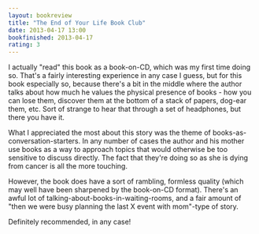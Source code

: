 ```yaml
---
layout: bookreview
title: "The End of Your Life Book Club"
date: 2013-04-17 13:00
bookfinished: 2013-04-17
rating: 3
---
```


I actually "read" this book as a book-on-CD, which was my first time doing so.  That's a fairly interesting experience in any case I guess, but for this book especially so, because there's a bit in the middle where the author talks about how much he values the physical presence of books - how you can lose them, discover them at the bottom of a stack of papers, dog-ear them, etc.  Sort of strange to hear that through a set of headphones, but there you have it.



What I appreciated the most about this story was the theme of books-as-conversation-starters.  In any number of cases the author and his mother use books as a way to approach topics that would otherwise be too sensitive to discuss directly.  The fact that they're doing so as she is dying from cancer is all the more touching.



However, the book does have a sort of rambling, formless quality (which may well have been sharpened by the book-on-CD format).  There's an awful lot of talking-about-books-in-waiting-rooms, and a fair amount of "then we were busy planning the last X event with mom"-type of story.



Definitely recommended, in any case!